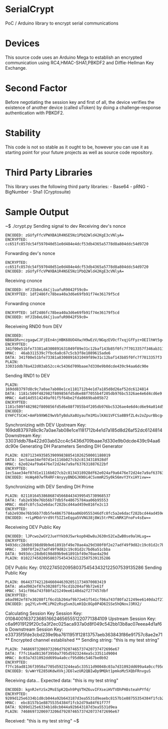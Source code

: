 SerialCrypt
===========

PoC / Arduino library to encrypt serial communications

Devices
=======

This source code uses an Arduino Mega to establish an encrypted communication using RC4,HMAC-SHA1,PBKDF2 and Diffie-Hellman Key Exchange.

Second Factor
=============

Before negotiating the session key and first of all, the device verifies the existence of another device (called uToken) by doing a challenge-response authentication with PBKDF2.

Stability
=========

This code is not so stable as it ought to be, however you can use it as starting point for your future projects as well as source code repository.

Third Party Libraries
=====================

This library uses the following third party libraries:
	- Base64
	- pRNG
	- BigNumber
	- Sha1 (Cryptosuite)

Sample Output
=============

~$ ./crypt.py 
Sending signal to dev
Receiving dev's nonce

    ENCODED: zGUfyFfcVPWXBA1R4NSE5Nz1PbQ2Wld42KgE3cVNlyA=
    ENCRYPTED: cc651fc857dc54f597040d51e0d484e4dcf53db4365a5778d8a804ddc54d9720

Forwarding dev's nonce

    ENCRYPTED: cc651fc857dc54f597040d51e0d484e4dcf53db4365a5778d8a804ddc54d9720
    ENCODED: zGUfyFfcVPWXBA1R4NSE5Nz1PbQ2Wld42KgE3cVNlyA=


Receiving cnonce

    ENCODED: HfJIb8eL6kCj1uafuR9042F59c0=
    ENCRYPTED: 1df2486fc78bea40a3d6e69fb91f74e36179f5cd

Forwarding cnonce

    ENCRYPTED: 1df2486fc78bea40a3d6e69fb91f74e36179f5cd
    ENCODED: HfJIb8eL6kCj1uafuR9042F59c0=

Receiveing RND0 from DEV

    ENCODED: NB8A5Rv+czgagwCJFjEEn4njHBK68UO4Xw/H9wEzV/NGqzEVOcf7xqjGfFyz+OEIlhWt5g==
    ENCRYPTED: 341f00e51bfe73381a8300891631049f89e31c12baf143b85f0fc7f7013357f346ab311539c7fbc6a8c67c5cb3f8e1089615ade6
    HMAC:  46ab311539c7fbc6a8c67c5cb3f8e1089615ade6
    DATA: 341f00e51bfe73381a8300891631049f89e31c12baf143b85f0fc7f7013357f3
    PLAIN: 33031ddb78a422d03ab52cc4c5436d709baae7d330e9b0dcde439c94aa6dc90e

Sending RND1 to DEV

    PLAIN: 169dd83797d8c9c7a0ae7ab08e1ce1181712b4e1d7a185d8d26af52dc6124814
    DATA: 1181c509f482982f809856fd5d6e88f7055b4f205db976bc5326ae4e6d4cd6e9
    HMAC: 4a014d5514249af01f5f64be2fda8669bab05b72
    ENCRYPTED: 1181c509f482982f809856fd5d6e88f7055b4f205db976bc5326ae4e6d4cd6e94a014d5514249af01f5f64be2fda8669bab05b72
    ENCODED: EYHFCfSCmC+AmFb9XW6I9wVbTyBduXa8UyauTm1M1ulKAU1VFCSa8B9fZL4v2oZpurBbcg==


Synchronizing with DEV
Upstream Key: 169dd83797d8c9c7a0ae7ab08e1ce1181712b4e1d7a185d8d26af52dc6124814
Downstream Key: 33031ddb78a422d03ab52cc4c5436d709baae7d330e9b0dcde439c94aa6dc90e
Generating DH Parameters
Sending DH Generator

    PLAIN: 0287123493585390998388541026250001188019
    DATA: 1ec5aae34ef07d1e1116b027cb2c8134318928df
    HMAC: 62e024af9a6476e72d24e7a9af637631887622bf
    ENCRYPTED: 1ec5aae34ef07d1e1116b027cb2c8134318928df62e024af9a6476e72d24e7a9af637631887622bf
    ENCODED: HsWq407wfR4RFrAnyyyBNDGJKN9i4CSvmmR25y0k56mvY3YxiHYivw==

Synchronizing with DEV
Sending DH Prime

    PLAIN: 0211016453868687456684434399545730968537
    DATA: fab2e930e76b56b77db5fe48675784aa06b95553
    HMAC: 46dfc8fc5a2e6dacf282bcd44ad459e816fe2c13
    ENCRYPTED: fab2e930e76b56b77db5fe48675784aa06b9555346dfc8fc5a2e6dacf282bcd44ad459e816fe2c13
    ENCODED: +rLpMOdrVrd9tf5IZ1eEqga5VVNG38j8Wi5trPKCvNRK1FnoFv4sEw==

Receiveing DEV Public Key

    ENCODED: lJPcwo2wGY2JueYYkb9J5wrkop04Dw8uJ630n52CwZwB0se9alHLug==
    ENCRYPTED: 9493dcc28db0198d89b9e61891bf49e70ae4a29d380f0f2e27adf49f9d82c19c01d2c7bd6a51cbba
    HMAC:  380f0f2e27adf49f9d82c19c01d2c7bd6a51cbba
    DATA: 9493dcc28db0198d89b9e61891bf49e70ae4a29d
    PLAIN: 0102274502095803754543432122507539135286

DEV Public Key: 0102274502095803754543432122507539135286
Sending Public Key

    PLAIN: 06443774212846604463920511734970083419
    DATA: a6ad982ef87e30288f1f6cd1b204af9b72e61f
    HMAC: 541cf06a743f80fa21249ee6140da2f277457dbf
    ENCRYPTED: a6ad982ef87e30288f1f6cd1b204af9b72e61f541cf06a743f80fa21249ee6140da2f277457dbf
    ENCODED: pq2YLvh+MCiPH2zRsgSvm3LmH1Qc8Gp0P4D6ISSe5hQNovJ3RX2/


Calculating Session Key
Session Key:  0108400163723685166246565551220771384109
Upstream Session Key: c6a9f019129f20c5a3f2ec025aca937a0d8f049c542bb13b8ac07eeea4d1af6b
Downstream Session Key: e33735f5fde3cbd239e9ba7611951f12813757aeb363843f86e91757c8ae2e71
** Encrypted channel established **
Sending string: "this is my test string"

    PLAIN: 74686973206973206d79207465737420737472696e67
    DATA: f7fc16ad8136f3950a7705d5923244ea5c33511d9004
    HMAC: 8c03a7d31092dd699a4a0ccf95d06c5467be0b92
    ENCRYPTED: f7fc16ad8136f3950a7705d5923244ea5c33511d90048c03a7d31092dd699a4a0ccf95d06c5467be0b92
    ENCODED: 9/wWrYE285UKdwXVkjJE6lwzUR2QBIwDp9MQkt1pmkoMz5XQbFRnvguS

Receiving data...
Expected data: "this is my test string"

    ENCODED: kgnRJeYzSx2MsESpK2Qxh9PqVTHZ6uvIFXseiHVTVDhPH8steahPYfd/
    ENCRYPTED: 9209d125e6334b1d8cb044a92b643187d3ea5531d9eaebc8157b1e88755354384f1fcb2d79a84f61f77f
    HMAC:  ebc8157b1e88755354384f1fcb2d79a84f61f77f
    DATA: 9209d125e6334b1d8cb044a92b643187d3ea5531d9ea
    PLAIN: 74686973206973206d79207465737420737472696e67

Received: "this is my test string"
~$ 

